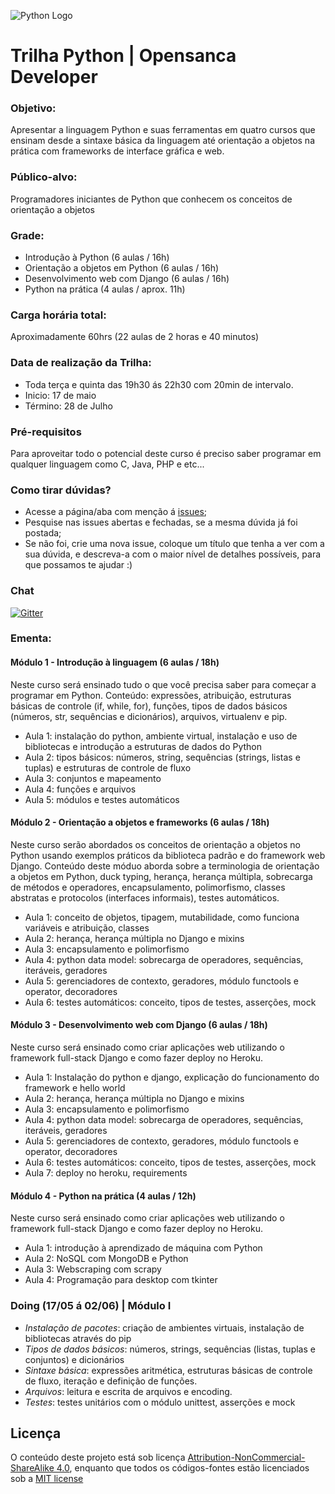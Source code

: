 ![Python Logo](https://www.python.org/static/img/python-logo@2x.png)

# Trilha Python | Opensanca Developer

### Objetivo:
 Apresentar a linguagem Python e suas ferramentas em quatro cursos que ensinam desde a sintaxe básica da linguagem até orientação a objetos na prática com frameworks de interface gráfica e web. 

### Público-alvo:
Programadores iniciantes de Python que conhecem os conceitos de orientação a objetos 

### Grade: 
* Introdução à Python (6 aulas / 16h) 
* Orientação a objetos em Python (6 aulas / 16h) 
* Desenvolvimento web com Django (6 aulas / 16h) 
* Python na prática (4 aulas / aprox. 11h) 

### Carga horária total:   
Aproximadamente 60hrs (22 aulas de 2 horas e 40 minutos) 

### Data de realização da Trilha: 
* Toda terça e quinta das 19h30 ás 22h30 com 20min de intervalo. 
* Inicio: 17 de maio 
* Término: 28 de Julho  

### Pré-requisitos

Para aproveitar todo o potencial deste curso é preciso saber programar em qualquer linguagem como C, Java, PHP e etc...

### Como tirar dúvidas?
* Acesse a página/aba com menção á [issues](https://github.com/opensanca/trilha-python/issues/new);
* Pesquise nas issues abertas e fechadas, se a mesma dúvida já foi postada;
* Se não foi, crie uma nova issue, coloque um título que tenha a ver com a sua dúvida, e descreva-a com o maior nível de detalhes possíveis, para que possamos te ajudar :)

### Chat
[![Gitter](https://badges.gitter.im/opensanca/trilha-python.svg)](https://gitter.im/opensanca/trilha-python?utm_source=badge&utm_medium=badge&utm_campaign=pr-badge)

### Ementa:   

#### Módulo 1 - Introdução à linguagem (6 aulas / 18h)

Neste curso será ensinado tudo o que você precisa saber para começar a programar em Python. 
Conteúdo: expressões, atribuição, estruturas básicas de controle (if, while, for), funções, tipos de dados básicos (números, str, sequências e dicionários), arquivos, virtualenv e pip.

* Aula 1: instalação do python, ambiente virtual, instalação e uso de bibliotecas e introdução a estruturas de dados do Python
* Aula 2: tipos básicos: números, string, sequências (strings, listas e tuplas) e estruturas de controle de fluxo
* Aula 3: conjuntos e mapeamento
* Aula 4: funções e arquivos
* Aula 5:	módulos e testes automáticos

#### Módulo 2 - Orientação a objetos e frameworks (6 aulas / 18h)

Neste curso serão abordados os conceitos de orientação a objetos no Python usando exemplos práticos da biblioteca padrão e do framework web Django. Conteúdo deste móduo aborda sobre a terminologia de orientação a objetos em Python, duck typing, herança, herança múltipla, sobrecarga de métodos e operadores, encapsulamento, polimorfismo, classes abstratas e protocolos (interfaces informais), testes automáticos.

* Aula 1: conceito de objetos, tipagem, mutabilidade, como funciona variáveis e atribuição, classes
* Aula 2: herança, herança múltipla no Django e mixins
* Aula 3: encapsulamento e polimorfismo
* Aula 4: python data model: sobrecarga de operadores, sequências, iteráveis, geradores
* Aula 5: gerenciadores de contexto, geradores, módulo functools e operator, decoradores
* Aula 6: testes automáticos: conceito, tipos de testes, asserções, mock 

#### Módulo 3 - Desenvolvimento web com Django (6 aulas / 18h)

Neste curso será ensinado como criar aplicações web utilizando o framework full-stack Django e como fazer deploy no Heroku.

* Aula 1: Instalação do python e django, explicação do funcionamento do framework e hello world 
* Aula 2: herança, herança múltipla no Django e mixins
* Aula 3: encapsulamento e polimorfismo
* Aula 4: python data model: sobrecarga de operadores, sequências, iteráveis, geradores
* Aula 5: gerenciadores de contexto, geradores, módulo functools e operator, decoradores
* Aula 6: testes automáticos: conceito, tipos de testes, asserções, mock 
* Aula 7: deploy no heroku, requirements

#### Módulo 4 - Python na prática (4 aulas / 12h)

Neste curso será ensinado como criar aplicações web utilizando o framework full-stack Django e como fazer deploy no Heroku.

* Aula 1: introdução à aprendizado de máquina com Python
* Aula 2: NoSQL com MongoDB e Python
* Aula 3: Webscraping com scrapy
* Aula 4: Programação para desktop com tkinter

###  Doing (17/05 á 02/06) | Módulo I 

- *Instalação de pacotes*: criação de ambientes virtuais, instalação de bibliotecas através do pip
- *Tipos de dados básicos*: números, strings, sequências (listas, tuplas e conjuntos) e dicionários
- *Sintaxe básica*: expressões aritmética, estruturas básicas de controle de fluxo, iteração e definição de funções.
- *Arquivos*: leitura e escrita de arquivos e encoding.
- *Testes*: testes unitários com o módulo unittest, asserções e mock

## Licença

O conteúdo deste projeto está sob licença [Attribution-NonCommercial-ShareAlike 4.0](http://creativecommons.org/licenses/by-nc-sa/4.0/), enquanto que todos os códigos-fontes estão licenciados sob a [MIT license](http://opensource.org/licenses/mit-license.php)
